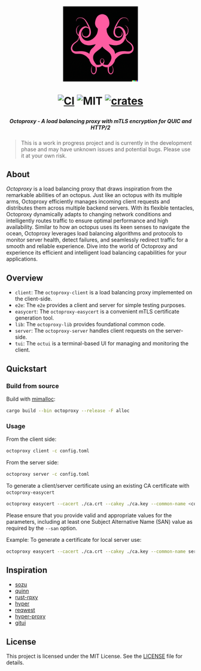 <h1 align="center">
<img width="200px" src="./doc/assets/logo.png" />

[![CI][s0]][l0] ![MIT][s1] [![crates][s2]][l2]
</h1>

[s0]: https://github.com/schwartx/octoproxy/workflows/CI/badge.svg
[l0]: https://github.com/schwartx/octoproxy/actions
[s1]: https://img.shields.io/badge/license-MIT-blue.svg
[s2]: https://img.shields.io/crates/v/octoproxy.svg
[l2]: https://crates.io/crates/octoproxy

<h5 align="center">Octoproxy - A load balancing proxy with mTLS encryption for QUIC and HTTP/2</h1>

> This is a work in progress project and is currently in the development phase and may have unknown issues and potential bugs. Please use it at your own risk.

## About

_Octoproxy_ is a load balancing proxy that draws inspiration from the remarkable abilities of an octopus. Just like an octopus with its multiple arms, Octoproxy efficiently manages incoming client requests and distributes them across multiple backend servers. With its flexible tentacles, Octoproxy dynamically adapts to changing network conditions and intelligently routes traffic to ensure optimal performance and high availability. Similar to how an octopus uses its keen senses to navigate the ocean, Octoproxy leverages load balancing algorithms and protocols to monitor server health, detect failures, and seamlessly redirect traffic for a smooth and reliable experience. Dive into the world of Octoproxy and experience its efficient and intelligent load balancing capabilities for your applications.

## Overview

- `client`: The `octoproxy-client` is a load balancing proxy implemented on the client-side.
- `e2e`: The `e2e` provides a client and server for simple testing purposes.
- `easycert`: The `octoproxy-easycert` is a convenient mTLS certificate generation tool.
- `lib`: The `octoproxy-lib` provides foundational common code.
- `server`: The `octoproxy-server` handles client requests on the server-side.
- `tui`: The `octui` is a terminal-based UI for managing and monitoring the client.

## Quickstart

### Build from source

Build with [mimalloc](https://github.com/microsoft/mimalloc):
```bash
cargo build --bin octoproxy --release -F alloc
```

### Usage

From the client side:
```bash
octoproxy client -c config.toml
```

From the server side:
```bash
octoproxy server -c config.toml
```

To generate a client/server certificate using an existing CA certificate with `octoproxy-easycert`
```bash
octoproxy easycert --cacert ./ca.crt --cakey ./ca.key --common-name <common name> --san "DNS:<domain name>" --san "IP:<ip adddress>" -o . --days 365 <client/server cert name>
```
Please ensure that you provide valid and appropriate values for the parameters, including at least one Subject Alternative Name (SAN) value as required by the `--san` option.

Example: To generate a certificate for local server use:
```bash
octoproxy easycert --cacert ./ca.crt --cakey ./ca.key --common-name server_name --san "DNS:localhost" --san "IP:127.0.0.1" -o . --days 3650 server
```


## Inspiration

- [sozu](https://github.com/sozu-proxy/sozu)
- [quinn](https://github.com/quinn-rs/quinn)
- [rust-rpxy](https://github.com/junkurihara/rust-rpxy)
- [hyper](https://github.com/hyperium/hyper)
- [reqwest](https://github.com/seanmonstar/reqwest)
- [hyper-proxy](https://github.com/tafia/hyper-proxy)
- [gitui](https://github.com/extrawurst/gitui)

## License

This project is licensed under the MIT License. See the [LICENSE](LICENSE) file for details.
